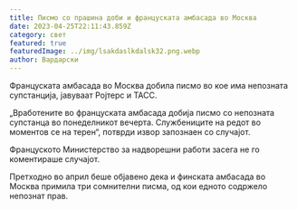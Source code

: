 ```yaml
---
title: Писмо со прашина доби и француската амбасада во Москва
date: 2023-04-25T22:11:43.859Z
category: свет
featured: true
featuredImage: ../img/lsakdaslkdalsk32.png.webp
author: Вардарски
---
```


Француската амбасада во Москва добила писмо во кое има непозната супстанција, јавуваат Ројтерс и ТАСС.

„Вработените во француската амбасада добија писмо со непозната супстанца во понеделникот вечерта. Службениците на редот во моментов се на терен“, потврди извор запознаен со случајот.

Француското Министерство за надворешни работи засега не го коментираше случајот.

Претходно во април беше објавено дека и финската амбасада во Москва примила три сомнителни писма, од кои едното содржело непознат прав.
